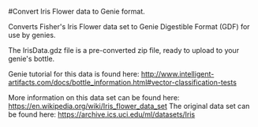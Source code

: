 #Convert Iris Flower data to Genie format.

Converts Fisher's Iris Flower data set to Genie Digestible Format (GDF) for use by genies.

The IrisData.gdz file is a pre-converted zip file, ready to upload to your genie's bottle.

Genie tutorial for this data is found here: http://www.intelligent-artifacts.com/docs/bottle_information.html#vector-classification-tests

More information on this data set can be found here: https://en.wikipedia.org/wiki/Iris_flower_data_set
The original data set can be found here: https://archive.ics.uci.edu/ml/datasets/Iris

